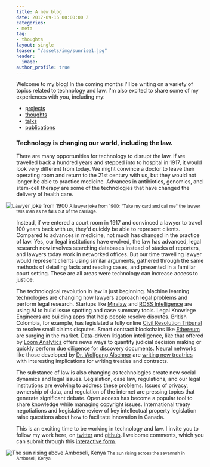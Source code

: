 ```yaml
---
title: A new blog
date: 2017-09-15 00:00:00 Z
categories:
- meta
tag:
- thoughts
layout: single
teaser: "/assets/img/sunrise1.jpg"
header:
  image: 
author_profile: true
---
```


Welcome to my blog! In the coming months I'll be writing on a variety of topics related to technology and law. I'm also excited to share some of my experiences with you, including my:

<ul class="list-unstyled">
    <li><a href="{{ site.url }}{{ site.baseurl }}/projects"><i class="em em-wrench"></i> projects</a></li>
    <li><a href="{{ site.url }}{{ site.baseurl }}/thoughts"><i class="em em-bulb"></i> thoughts</a></li>
    <li><a href="{{ site.url }}{{ site.baseurl }}/talks"><i class="em em-loudspeaker"></i> talks</a></li>
    <li><a href="{{ site.url }}{{ site.baseurl }}/publications"><i class="em em-orange_book"></i> publications</a></li>
</ul>

### Technology is changing our world, including the law. 

There are many opportunities for technology to disrupt the law. If we travelled back a hundred years and stepped into to hospital in 1917, it would look very different from today. We might convince a doctor to leave their operating room and return to the 21st century with us, but they would not longer be able to practice medicine. Advances in antibiotics, genomics, and stem-cell therapy are some of the technologies that have changed the delivery of health care.

<img style="margin-left: -2em;" src="{{ site.url }}{{ site.baseurl }}/assets/img/LawyerJokes1900Closeup.jpg" alt="Lawyer joke from 1900">
<small>A lawyer joke from 1900: "Take my card and call me" the lawyer tells man as he falls out of the carriage.</small>

Instead, if we entered a court room in 1917 and convinced a lawyer to travel 100 years back with us, they'd quickly be able to represent clients. Compared to advances in medicine, not much has changed in the practice of law. Yes, our legal institutions have evolved, the law has advanced, legal research now involves searching databases instead of stacks of reporters, and lawyers today work in networked offices. But our time travelling lawyer would represent clients using similar arguments, gathered through the same methods of detailing facts and reading cases, and presented in a familiar court setting. These are all areas were technology can increase access to justice.

The technological revolution in law is just beginning. Machine learning technologies are changing how lawyers approach legal problems and perform legal research. Startups like [Miralaw](https://www.mira.law/) and [ROSS Intelligence](http://www.rossintelligence.com/%22%20%5Ct%20%22_blank) are using AI to build issue spotting and case summary tools. Legal Knowlege Engineers are building apps that help people resolve disputes. British Colombia, for example, has legislated a fully online [Civil Resolution Tribunal](https://civilresolutionbc.ca/) to resolve small claims disputes. Smart contract blockchains like [Ethereum](https://blockgeeks.com/guides/what-is-ethereum/) are surging in the market. Data-driven litigation intelligence, like that offered by [Loom Analytics](https://www.loomanalytics.com/) offers news ways to quantify judicial decision making or quickly perform due diligence for discovery documents. Neural networks like those developed by [Dr. Wolfgang Alschner](https://commonlaw.uottawa.ca/en/people/alschner-wolfgang) are [writing new treatries](http://mappinginvestmenttreaties.com/specials/rnn-experiment/) with interesting implications for writing treaties and contracts. 

The substance of law is also changing as technologies create new social dynamics and legal issues. Legislation, case law, regulations, and our legal institutions are evolving to address these problems. Issues of privacy, ownership of data, and regulation of the internet are pressing topics that generate significant debate. Open access has become a popular tool to share knowledge while managing copyright issues. International treaty negotiations and kegislative review of key intellectual property legislation raise questions about how to facilitate innovation in Canada. 

This is an exciting time to be working in technology and law. I invite you to follow my work here, on [twitter](https://twitter.com/baarbeh/) and [github](https://github.com/baarbeh). I welcome comments, which you can submit through this [interactive form](https://jbaarbe.typeform.com/to/BwFIyM).

<img style="margin-left: -2em;" src="{{ site.url }}{{ site.baseurl }}/assets/img/sunrise1.jpg" alt="The sun rising above Amboseli, Kenya">
<small>The sun rising across the savannah in Amboseli, Kenya</small>


